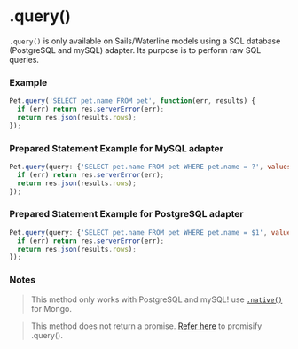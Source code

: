 # .query()

`.query()` is only available on Sails/Waterline models using a SQL database (PostgreSQL and mySQL) adapter.  Its purpose is to perform raw SQL queries.


### Example

```js
Pet.query('SELECT pet.name FROM pet', function(err, results) {
  if (err) return res.serverError(err);
  return res.json(results.rows);
});
```

### Prepared Statement Example for MySQL adapter

```js
Pet.query(query: {'SELECT pet.name FROM pet WHERE pet.name = ?', values: [ "dog" ]} ,function(err, results) {
  if (err) return res.serverError(err);
  return res.json(results.rows);
});
```

### Prepared Statement Example for PostgreSQL adapter

```js
Pet.query(query: {'SELECT pet.name FROM pet WHERE pet.name = $1', values: [ "dog" ]} ,function(err, results) {
  if (err) return res.serverError(err);
  return res.json(results.rows);
});
```

### Notes
> This method only works with PostgreSQL and mySQL! use [`.native()`](http://sailsjs.org/documentation/reference/waterline-orm/models/native) for Mongo.

> This method does not return a promise. [Refer here](http://stackoverflow.com/questions/21886630/how-to-use-model-query-with-promises-in-sailsjs-waterline) to promisify .query().





<docmeta name="displayName" value=".query()">
<docmeta name="pageType" value="method">
